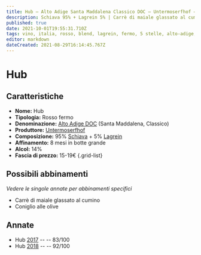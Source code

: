 ```yaml
---
title: Hub – Alto Adige Santa Maddalena Classico DOC – Untermoserfhof – Alto-Adige (IT) – 15-19€ – 5★
description: Schiava 95% + Lagrein 5% | Carrè di maiale glassato al cumino – Coniglio alle olive
published: true
date: 2021-10-01T19:55:31.710Z
tags: vino, italia, rosso, blend, lagrein, fermo, 5 stelle, alto-adige, schiava, Carrè di maiale glassato al cumino, Coniglio alle olive, 15-19€
editor: markdown
dateCreated: 2021-08-29T16:14:45.767Z
---
```


# Hub

## Caratteristiche
- **Nome:** Hub
- **Tipologia:** Rosso fermo 
- **Denominazione:** [Alto Adige DOC](/denominazioni/Italia/Alto-Adige/DOC/Alto-Adige) (Santa Maddalena, Classico)
- **Produttore:** [Untermoserfhof](/produttori/Italia/Alto-Adige/Untermoserfhof) 
- **Composizione:** 95% [Schiava](/vitigni/Italia/bacca-nera/schiava) + 5% [Lagrein](/vitigni/Italia/bacca-nera/lagrein)
- **Affinamento:** 8 mesi in botte grande
- **Alcol:** 14%
- **Fascia di prezzo:** 15-19€
{.grid-list}




## Possibili abbinamenti
*Vedere le singole annate per abbinamenti specifici*

- Carrè di maiale glassato al cumino
- Coniglio alle olive

## Annate
- Hub [2017](/vini/Italia/Alto-Adige/Untermoserfhof/Hub/2017) -- <span class="star-2"></span> -- 83/100
- Hub [2018](/vini/Italia/Alto-Adige/Untermoserfhof/Hub/2018) -- <span class="star-5"></span> -- 92/100
 
 